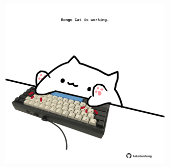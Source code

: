 <!-- built at 06/01/2024, 24:01:20 UTC -->
<p align="center">
  <img width="500" height="500" src="./ReadmeImage.svg">
</p>
